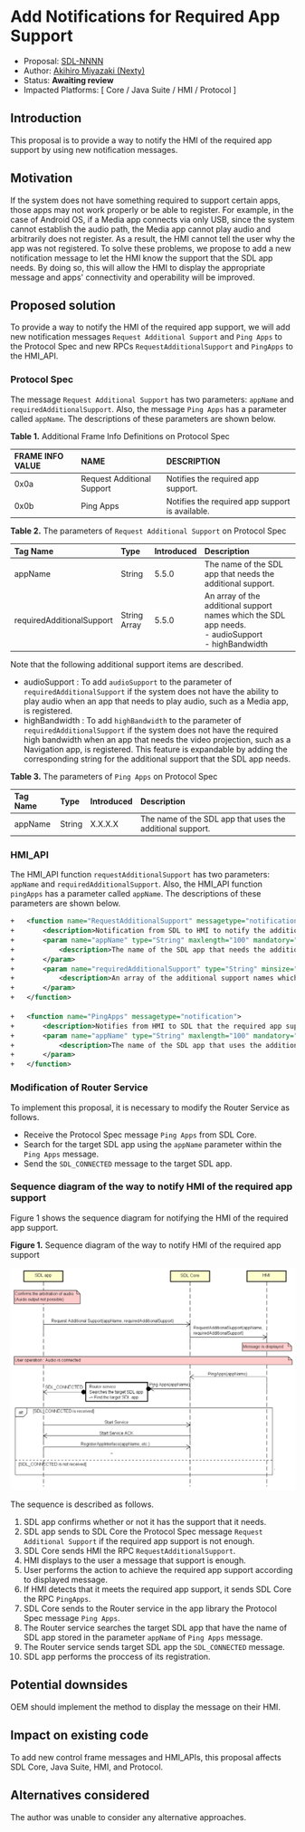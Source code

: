 # Add Notifications for Required App Support

* Proposal: [SDL-NNNN](NNNN-Addition-of-a-way-to-notify-HMI-of-the-required-support-for-apps.md)
* Author: [Akihiro Miyazaki (Nexty)](https://github.com/Akihiro-Miyazaki)
* Status: **Awaiting review**
* Impacted Platforms: [ Core / Java Suite / HMI /  Protocol ]

## Introduction
This proposal is to provide a way to notify the HMI of the required app support by using new notification messages.


## Motivation
If the system does not have something required to support certain apps, those apps may not work properly or be able to register. For example, in the case of Android OS, if a Media app connects via only USB, since the system cannot establish the audio path, the Media app cannot play audio and arbitrarily does not register. As a result, the HMI cannot tell the user why the app was not registered. To solve these problems, we propose to add a new notification message to let the HMI know the support that the SDL app needs. By doing so, this will allow the HMI to display the appropriate message and apps' connectivity and operability will be improved.


## Proposed solution
To provide a way to notify the HMI of the required app support, we will add new notification messages `Request Additional Support` and `Ping Apps` to the Protocol Spec and new RPCs `RequestAdditionalSupport` and `PingApps` to the HMI_API.

### Protocol Spec
The message `Request Additional Support` has two parameters: `appName` and `requiredAdditionalSupport`. Also, the message `Ping Apps` has a parameter called `appName`. The descriptions of these parameters are shown below.

<b>Table 1.</b> Additional Frame Info Definitions on Protocol Spec

| FRAME INFO VALUE | NAME | DESCRIPTION |
| :- | :- | :- |
| 0x0a | Request Additional Support | Notifies the required app support. |
| 0x0b | Ping Apps | Notifies the required app support is available. |

<b>Table 2.</b> The parameters of `Request Additional Support` on Protocol Spec

| Tag Name | Type | Introduced | Description |
| :- | :- | :- | :- |
| appName | String | 5.5.0 | The name of the SDL app that needs the additional support. |
| requiredAdditionalSupport | String Array | 5.5.0 | An array of the additional support names which the SDL app needs.<br>- audioSupport<br>- highBandwidth |

Note that the following additional support items are described.
 - audioSupport : To add `audioSupport` to the parameter of `requiredAdditionalSupport` if the system does not have the ability to play audio when an app that needs to play audio, such as a Media app, is registered.
 - highBandwidth : To add `highBandwidth` to the parameter of `requiredAdditionalSupport` if the system does not have the required high bandwidth when an app that needs the video projection, such as a Navigation app, is registered.
This feature is expandable by adding the corresponding string for the additional support that the SDL app needs.

<b>Table 3.</b> The parameters of `Ping Apps` on Protocol Spec

| Tag Name | Type | Introduced | Description |
| :- | :- | :- | :- |
| appName | String | X.X.X.X | The name of the SDL app that uses the additional support. |

### HMI_API
The HMI_API function `requestAdditionalSupport` has two parameters: `appName` and `requiredAdditionalSupport`. Also, the HMI_API function `pingApps` has a parameter called `appName`. The descriptions of these parameters are shown below.

```xml
+   <function name="RequestAdditionalSupport" messagetype="notification">
+       <description>Notification from SDL to HMI to notify the additional support that the SDL app needs.</description>
+       <param name="appName" type="String" maxlength="100" mandatory="true">
+           <description>The name of the SDL app that needs the additional support.</description>
+       </param>
+       <param name="requiredAdditionalSupport" type="String" minsize="0" maxsize="100" maxlength="100" array="true" mandatory="true">
+           <description>An array of the additional support names which the SDL app needs. For example, `audioSupport` or `highBandwidth`.</description>
+       </param>
+   </function>

+   <function name="PingApps" messagetype="notification">
+       <description>Notifies from HMI to SDL that the required app support is available.</description>
+       <param name="appName" type="String" maxlength="100" mandatory="true">
+           <description>The name of the SDL app that uses the additional support.</description>
+       </param>
+   </function>
```

### Modification of Router Service
To implement this proposal, it is necessary to modify the Router Service as follows.
 - Receive the Protocol Spec message `Ping Apps` from SDL Core.
 - Search for the target SDL app using the `appName` parameter within the `Ping Apps` message.
 - Send the `SDL_CONNECTED` message to the target SDL app.

### Sequence diagram of the way to notify HMI of the required app support
Figure 1 shows the sequence diagram for notifying the HMI of the required app support.

<b>Figure 1.</b> Sequence diagram of the way to notify HMI of the required app support

![Figure_1_sequence_of_Add_Notifications_for_Required_App_Support.png](../assets/proposals/NNNN-Addition-of-a-way-to-notify-HMI-of-the-required-support-for-apps/Figure_1_sequence_of_Add_Notifications_for_Required_App_Support.png)

The sequence is described as follows.
1. SDL app confirms whether or not it has the support that it needs.
2. SDL app sends to SDL Core the Protocol Spec message `Request Additional Support` if the required app support is not enough.
3. SDL Core sends HMI the RPC `RequestAdditionalSupport`.
4. HMI displays to the user a message that support is enough.
5. User performs the action to achieve the required app support according to displayed message.
6. If HMI detects that it meets the required app support, it sends SDL Core the RPC `PingApps`.
7. SDL Core sends to the Router service in the app library the Protocol Spec message `Ping Apps`.
8. The Router service searches the target SDL app that have the name of SDL app stored in the parameter `appName` of `Ping Apps` message.
9. The Router service sends target SDL app the `SDL_CONNECTED` message.
10. SDL app performs the proccess of its registration.


## Potential downsides
OEM should implement the method to display the message on their HMI.


## Impact on existing code
To add new control frame messages and HMI_APIs, this proposal affects SDL Core, Java Suite, HMI, and Protocol.


## Alternatives considered
The author was unable to consider any alternative approaches.
